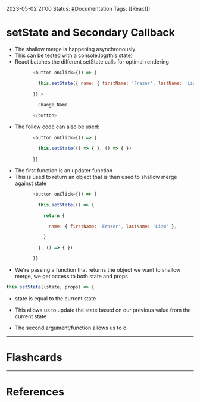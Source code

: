 2023-05-02 21:00
Status: #Documentation 
Tags: [[React]]

# setState and Secondary Callback

* The shallow merge is happening asynchronously
* This can be tested with a console.log(this.state)
* React batches the different setState calls for optimal rendering


```javascript
          <button onClick={() => {

            this.setState({ name: { firstName: 'Frazer', lastName: 'Liam' } }, () => { console.log(this.state) })

          }} >

            Change Name

          </button>
```

* The follow code can also be used:


```javascript
          <button onClick={() => {

            this.setState(() => { }, () => { })

          }}
```
* The first function is an updater function
* This is used to return an object that is then used to shallow merge against state


```javascript
          <button onClick={() => {

            this.setState(() => {

              return {

                name: { firstName: 'Frazer', lastName: 'Liam' },

              }

            }, () => { })

          }}
```
* We're passing a function that returns the object we want to shallow merge, we get access to both state and props

```javascript
this.setState((state, props) => {
```
* state is equal to the current state
* This allows us to update the state based on our previous value from the current state


* The second argument/function allows us to c






___
# Flashcards



---
# References
